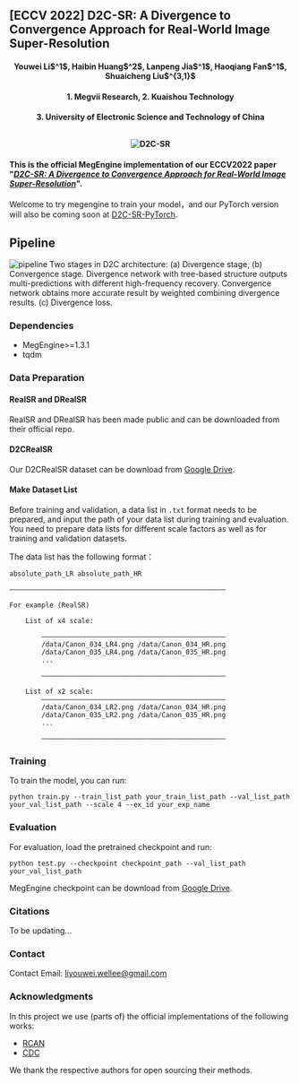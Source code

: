 ## [ECCV 2022] D2C-SR: A Divergence to Convergence Approach for Real-World Image Super-Resolution

<h4 align="center">Youwei Li$^1$, Haibin Huang$^2$, Lanpeng Jia$^1$, Haoqiang Fan$^1$, Shuaicheng Liu$^{3,1}$</center>
<h4 align="center">1. Megvii Research, 2. Kuaishou Technology</center>
<h4 align="center">3. University of Electronic Science and Technology of China</center><br><br>





![D2C-SR](https://user-images.githubusercontent.com/1344482/180904129-51f2cff1-9137-426c-8f44-ee822a963063.JPG)

#### This is the official MegEngine implementation of our ECCV2022 paper "[***D2C-SR: A Divergence to Convergence Approach for Real-World Image Super-Resolution***](https://arxiv.org/abs/2103.14373)".

Welcome to try megengine to train your model，and our PyTorch version will also be coming soon at [D2C-SR-PyTorch](https://github.com/Well-Lee-pro/D2C-SR).


## Pipeline
![pipeline](https://user-images.githubusercontent.com/1344482/180904384-fefbaf33-feac-45ad-927e-da87e5d046f1.JPG)
Two stages in D2C architecture: (a) Divergence stage, (b) Convergence stage. Divergence network with tree-based structure outputs multi-predictions with different high-frequency recovery. Convergence network obtains more accurate result by weighted combining divergence results. (c) Divergence loss.


### Dependencies

* MegEngine>=1.3.1
* tqdm

### Data Preparation

#### RealSR and DRealSR
RealSR and DRealSR has been made public and can be downloaded from their official repo.

#### D2CRealSR
Our D2CRealSR dataset can be download from [Google Drive](https://drive.google.com/file/d/1ZTjB6q94ge2h9ixf1osEGXXnfuLTYVzO/view?usp=sharing).

#### Make Dataset List
Before training and validation, a data list in ```.txt``` format needs to be prepared, and input the path of your data list during training and evaluation. 
You need to prepare data lists for different scale factors as well as for training and validation datasets.

The data list has the following format：

```
absolute_path_LR absolute_path_HR

——————————————————————————————————————————————————————

For example (RealSR)

    List of x4 scale:
    
        ——————————————————————————————————————————————
        /data/Canon_034_LR4.png /data/Canon_034_HR.png
        /data/Canon_035_LR4.png /data/Canon_035_HR.png
        ...
    
        ——————————————————————————————————————————————
    
    List of x2 scale:
        ——————————————————————————————————————————————
        /data/Canon_034_LR2.png /data/Canon_034_HR.png
        /data/Canon_035_LR2.png /data/Canon_035_HR.png
        ...
        
        ——————————————————————————————————————————————

```


### Training

To train the model, you can run:

```
python train.py --train_list_path your_train_list_path --val_list_path your_val_list_path --scale 4 --ex_id your_exp_name
```

### Evaluation

For evaluation, load the pretrained checkpoint and run:

```
python test.py --checkpoint checkpoint_path --val_list_path your_val_list_path
```

MegEngine checkpoint can be download from [Google Drive](https://drive.google.com/file/d/1itbkFWQ8ZP9F9XcDYpac16J6vspJ2wiV/view?usp=sharing).



### Citations

To be updating...

### Contact

Contact Email: [liyouwei.wellee@gmail.com](liyouwei.wellee@gmail.com)

### Acknowledgments

In this project we use (parts of) the official implementations of the following works:

* [RCAN](https://github.com/yulunzhang/RCAN)
* [CDC](https://github.com/xiezw5/Component-Divide-and-Conquer-for-Real-World-Image-Super-Resolution)

We thank the respective authors for open sourcing their methods.
